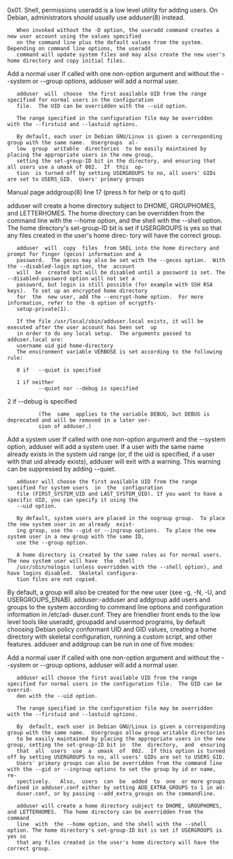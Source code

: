 0x01. Shell, permissions
useradd is a low level utility for adding users. On Debian, administrators should usually use adduser(8)
       instead.

       When invoked without the -D option, the useradd command creates a new user account using the values specified
       on the command line plus the default values from the system. Depending on command line options, the useradd
       command will update system files and may also create the new user's home directory and copy initial files.

Add a normal user
       If called with one non-option argument and without the --system or --group options, adduser will add a normal
       user.

       adduser  will  choose  the first available UID from the range specified for normal users in the configuration
       file.  The UID can be overridden with the --uid option.

       The range specified in the configuration file may be overridden with the --firstuid and --lastuid options.

       By default, each user in Debian GNU/Linux is given a corresponding group with the same name.  Usergroups  al‐
       low  group  writable  directories  to be easily maintained by placing the appropriate users in the new group,
       setting the set-group-ID bit in the directory, and ensuring that all users use a umask of 002.  If  this  op‐
       tion  is turned off by setting USERGROUPS to no, all users' GIDs are set to USERS_GID.  Users' primary groups
 Manual page addgroup(8) line 17 (press h for help or q to quit)

adduser will create a home directory subject to DHOME, GROUPHOMES, and LETTERHOMES.  The home  directory  can
       be  overridden  from the command line with the --home option, and the shell with the --shell option. The home
       directory's set-group-ID bit is set if USERGROUPS is yes so that any files created in the user's home  direc‐
       tory will have the correct group.

       adduser  will  copy  files  from SKEL into the home directory and prompt for finger (gecos) information and a
       password.  The gecos may also be set with the --gecos option.  With the --disabled-login option, the  account
       will  be  created but will be disabled until a password is set. The --disabled-password option will not set a
       password, but login is still possible (for example with SSH RSA keys).  To set up an encrypted home directory
       for  the  new user, add the --encrypt-home option.  For more information, refer to the -b option of ecryptfs-
       setup-private(1).

       If the file /usr/local/sbin/adduser.local exists, it will be executed after the user account has been set  up
       in order to do any local setup.  The arguments passed to adduser.local are:
       username uid gid home-directory
       The environment variable VERBOSE is set according to the following rule:

       0 if   --quiet is specified

       1 if neither
              --quiet nor --debug is specified
2 if   --debug is specified

              (The  same  applies to the variable DEBUG, but DEBUG is deprecated and will be removed in a later ver‐
              sion of adduser.)

   Add a system user
       If called with one non-option argument and the --system option, adduser will add a system  user.  If  a  user
       with  the  same name already exists in the system uid range (or, if the uid is specified, if a user with that
       uid already exists), adduser will exit with a warning. This warning can be suppressed by adding --quiet.

       adduser will choose the first available UID from the range specified for system users  in  the  configuration
       file (FIRST_SYSTEM_UID and LAST_SYSTEM_UID). If you want to have a specific UID, you can specify it using the
       --uid option.

       By default, system users are placed in the nogroup group.  To place the new system user in an already  exist‐
       ing group, use the --gid or --ingroup options.  To place the new system user in a new group with the same ID,
       use the --group option.

       A home directory is created by the same rules as for normal users.  The new system user will have  the  shell
       /usr/sbin/nologin (unless overridden with the --shell option), and have logins disabled.  Skeletal configura‐
       tion files are not copied.

       
By default, a group will also be created for the new user (see -g, -N, -U, and USERGROUPS_ENAB).
adduser:-adduser  and  addgroup  add  users  and  groups  to the system according to command line options and configuration information in /etc/ad‐
       duser.conf.  They are friendlier front ends to the low level tools like useradd, groupadd and usermod programs, by default choosing Debian
       policy  conformant UID and GID values, creating a home directory with skeletal configuration, running a custom script, and other features.
       adduser and addgroup can be run in one of five modes:

   Add a normal user
       If called with one non-option argument and without the --system or --group options, adduser will add a normal user.

       adduser will choose the first available UID from the range specified for normal users in the configuration file.  The UID can be  overrid‐
       den with the --uid option.

       The range specified in the configuration file may be overridden with the --firstuid and --lastuid options.

       By  default, each user in Debian GNU/Linux is given a corresponding group with the same name.  Usergroups allow group writable directories
       to be easily maintained by placing the appropriate users in the new group, setting the set-group-ID bit in  the  directory,  and  ensuring
       that  all  users  use  a  umask  of  002.  If this option is turned off by setting USERGROUPS to no, all users' GIDs are set to USERS_GID.
       Users' primary groups can also be overridden from the command line with the --gid or --ingroup options to set the group by id or name, re‐
       spectively.   Also,  users  can  be  added  to  one  or more groups defined in adduser.conf either by setting ADD_EXTRA_GROUPS to 1 in ad‐
       duser.conf, or by passing --add_extra_groups on the commandline.

       adduser will create a home directory subject to DHOME, GROUPHOMES, and LETTERHOMES.  The home directory can be overridden from the command
       line  with  the --home option, and the shell with the --shell option. The home directory's set-group-ID bit is set if USERGROUPS is yes so
       that any files created in the user's home directory will have the correct group.
